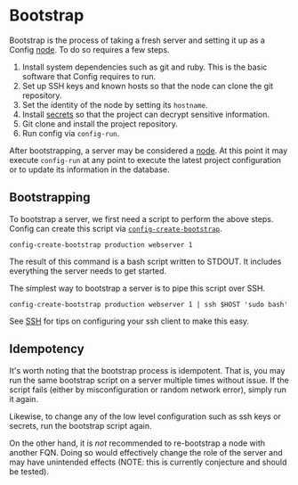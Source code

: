 # Bootstrap

Bootstrap is the process of taking a fresh server and setting it up as a
Config [node](NODES.md). To do so requires a few steps.

  1. Install system dependencies such as git and ruby. This is the basic
     software that Config requires to run.
  2. Set up SSH keys and known hosts so that the node can clone the git
     repository.
  3. Set the identity of the node by setting its `hostname`.
  4. Install [secrets](SECRETS.md) so that the project can decrypt
     sensitive information.
  5. Git clone and install the project repository.
  6. Run config via `config-run`.

After bootstrapping, a server may be considered a [node](NODES.md). At
this point it may execute `config-run` at any point to execute the
latest project configuration or to update its information in the
database.

## Bootstrapping

To bootstrap a server, we first need a script to perform the above
steps. Config can create this script via
[`config-create-bootstrap`](../man/config-create-bootstrap.1.md).

    config-create-bootstrap production webserver 1

The result of this command is a bash script written to STDOUT. It
includes everything the server needs to get started.

The simplest way to bootstrap a server is to pipe this script over SSH.

    config-create-bootstrap production webserver 1 | ssh $HOST 'sudo bash'

See [SSH](SSH.md) for tips on configuring your ssh client to make this
easy.

## Idempotency

It's worth noting that the bootstrap process is idempotent. That is, you
may run the same bootstrap script on a server multiple times without
issue. If the script fails (either by misconfiguration or random network
error), simply run it again.

Likewise, to change any of the low level configuration such as ssh keys
or secrets, run the bootstrap script again.

On the other hand, it is *not* recommended to re-bootstrap a node with
another FQN. Doing so would effectively change the role of the server
and may have unintended effects (NOTE: this is currently conjecture and
should be tested).

